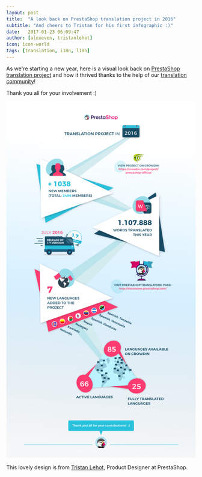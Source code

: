 ```yaml
---
layout: post
title:  "A look back on PrestaShop translation project in 2016"
subtitle: "And cheers to Tristan for his first infographic :)"
date:   2017-01-23 06:09:47
author: [alexeven, tristanlehot]
icon: icon-world
tags: [translation, i18n, l10n]
---
```


As we're starting a new year, here is a visual look back on [PrestaShop translation project](https://crowdin.com/project/prestashop-official) and how it thrived thanks to the help of our [translation community](http://translators.prestashop.com/)!

Thank you all for your involvement :)

![PrestaShop translation project in 2016](/assets/images/2017/01/PrestaShop_translation_project_2016.jpg)

This lovely design is from [Tristan Lehot](https://twitter.com/TristanDardel), Product Designer at PrestaShop.





